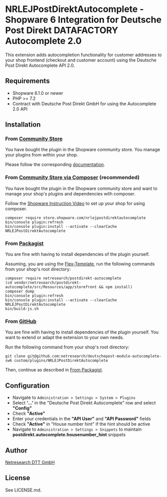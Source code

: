 # NRLEJPostDirektAutocomplete - Shopware 6 Integration for Deutsche Post Direkt DATAFACTORY Autocomplete 2.0

This extension adds autocompletion functionality for customer addresses to your shop frontend
(checkout and customer account) using the Deutsche Post Direkt Autocomplete API 2.0.

## Requirements

* Shopware 6.1.0 or newer
* PHP >= 7.2
* Contract with Deutsche Post Direkt GmbH for using the Autocomplete 2.0 API

## Installation

### From [Community Store](https://store.shopware.com/)

You have bought the plugin in the Shopware community store. You manage your plugins from within your shop.

Please follow the
corresponding [documentation](https://docs.shopware.com/en/shopware-6-en/extensions/myextensions#installing-extensions).

### From [Community Store via Composer](https://store.shopware.com/) (recommended)

You have bought the plugin in the Shopware community store and want to manage your shop's plugins and dependencies with
composer.

Follow the [Shopware Instruction Video](https://www.youtube.com/watch?v=OcaTiOhum2k) to set up your shop for using
composer.

```shell script
composer require store.shopware.com/nrlejpostdirektautocomplete
bin/console plugin:refresh
bin/console plugin:install --activate --clearCache NRLEJPostDirektAutocomplete

```

### From [Packagist](https://packagist.org/)

You are fine with having to install dependencies of the plugin yourself.

Assuming, you are using the [Flex-Template](https://developer.shopware.com/docs/guides/installation/template), run the
following commands from your shop's root directory:

```shell script
composer require netresearch/postdirekt-autocomplete
(cd vendor/netresearch/postdirekt-autocomplete/src/Resources/app/storefront && npm install)
composer dump
bin/console plugin:refresh
bin/console plugin:install --activate --clearCache NRLEJPostDirektAutocomplete
bin/build-js.sh
```

### From [GitHub](https://github.com/netresearch/deutschepost-module-autocomplete-sw6)

You are fine with having to install dependencies of the plugin yourself. You want to extend or adapt the extension to
your own needs.

Run the following command from your shop's root directory:

```shell script
git clone git@github.com:netresearch/deutschepost-module-autocomplete-sw6 custom/plugins/NRLEJPostDirektAutocomplete
```

Then, continue as described in [From Packagist](#from-packagist).

## Configuration

* Navigate to `Administration > Settings > System > Plugins`
* Select **'…'** in the "Deutsche Post Direkt Autocomplete" row and select **"Config"**
* Check **"Active"**
* Enter your credentials in the **"API User"** and **"API Password"** fields
* Check **"Active"** in "House number hint" if the hint should be active
* Navigate to `Administration > Settings > Snippets` to maintain **postdirekt.autocomplete.housenumber_hint** snippets

## Author

[Netresearch DTT GmbH](https://www.netresearch.de)

## License

See LICENSE.md.

